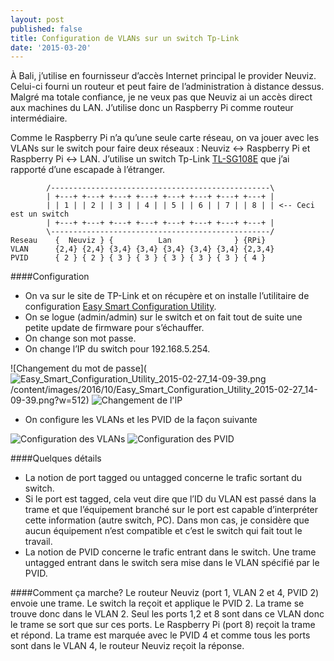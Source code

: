 ```yaml
---
layout: post
published: false
title: Configuration de VLANs sur un switch Tp-Link
date: '2015-03-20'
---
```

À Bali, j’utilise en fournisseur d’accès Internet principal le provider Neuviz. Celui-ci fourni un routeur et peut faire de l’administration à distance dessus. Malgré ma totale confiance, je ne veux pas que Neuviz ai un accès direct aux machines du LAN. J’utilise donc un Raspberry Pi comme routeur intermédiaire.

Comme le Raspberry Pi n’a qu’une seule carte réseau, on va jouer avec les VLANs sur le switch pour faire deux réseaux : Neuviz <-> Raspberry Pi et Raspberry Pi <-> LAN. J’utilise un switch Tp-Link [TL-SG108E](http://www.tp-link.com/lk/products/details/?model=TL-SG108E) que j’ai rapporté d’une escapade à l’étranger.

```
        /-------------------------------------------------\
        | +---+ +---+ +---+ +---+ +---+ +---+ +---+ +---+ |
        | | 1 | | 2 | | 3 | | 4 | | 5 | | 6 | | 7 | | 8 | | <-- Ceci est un switch
        | +---+ +---+ +---+ +---+ +---+ +---+ +---+ +---+ |
        \-------------------------------------------------/
Reseau    {  Neuviz } {          Lan              } {RPi}
VLAN      {2,4} {2,4} {3,4} {3,4} {3,4} {3,4} {3,4} {2,3,4}
PVID      { 2 } { 2 } { 3 } { 3 } { 3 } { 3 } { 3 } { 4 }
```

####Configuration

- On va sur le site de TP-Link et on récupère et on installe l’utilitaire de configuration [Easy Smart Configuration Utility](http://www.tp-link.com/lk/products/details/?model=TL-SG108E).
- On se logue (admin/admin) sur le switch et on fait tout de suite une petite update de firmware pour s’échauffer.
- On change son mot passe.
- On change l’IP du switch pour 192.168.5.254.



![Changement du mot de passe](![Easy_Smart_Configuration_Utility_2015-02-27_14-09-39.png]({{site.baseurl}}/img/Easy_Smart_Configuration_Utility_2015-02-27_14-09-39.png)
/content/images/2016/10/Easy_Smart_Configuration_Utility_2015-02-27_14-09-39.png?w=512)
![Changement de l'IP](/content/images/2016/10/Easy_Smart_Configuration_Utility_2015-02-27_16-23-02.png?w=512)

- On configure les VLANs et les PVID de la façon suivante

![Configuration des VLANs](/content/images/2016/10/Easy_Smart_Configuration_Utility_2015-02-27_15-31-50.png?w=512)
![Configuration des PVID](/content/images/2016/10/Easy_Smart_Configuration_Utility_2015-02-27_15-30-43.png?w=512)

####Quelques détails
- La notion de port tagged ou untagged concerne le trafic sortant du switch.
- Si le port est tagged, cela veut dire que l’ID du VLAN est passé dans la trame et que l’équipement branché sur le port est capable d’interpréter cette information (autre switch, PC). Dans mon cas, je considère que aucun équipement n’est compatible et c’est le switch qui fait tout le travail.
- La notion de PVID concerne le trafic entrant dans le switch. Une trame untagged entrant dans le switch sera mise dans le VLAN spécifié par le PVID.


####Comment ça marche?
Le routeur Neuviz (port 1, VLAN 2 et 4, PVID 2) envoie une trame. Le switch la reçoit et applique le PVID 2. La trame se trouve donc dans le VLAN 2. Seul les ports 1,2 et 8 sont dans ce VLAN donc le trame se sort que sur ces ports. Le Raspberry Pi (port 8) reçoit la trame et répond. La trame est marquée avec le PVID 4 et comme tous les ports sont dans le VLAN 4, le routeur Neuviz reçoit la réponse.
